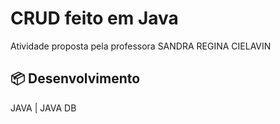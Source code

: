 
# CRUD feito em Java

Atividade proposta pela professora SANDRA REGINA CIELAVIN


## 📦 Desenvolvimento

JAVA | JAVA DB
